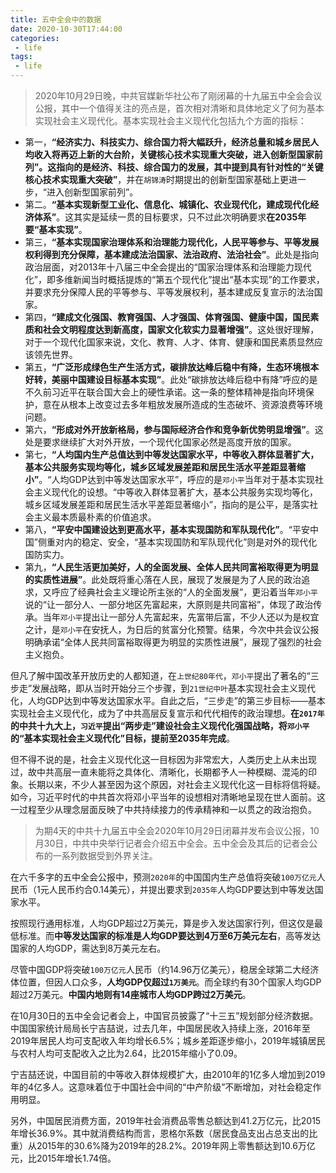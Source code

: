 ```yaml
---
title: 五中全会中的数据
date: 2020-10-30T17:44:00
categories:
 - life
tags:
 - life
---
```


>2020年10月29日晚，中共官媒新华社公布了刚闭幕的十九届五中全会会议公报，其中一个值得关注的亮点是，首次相对清晰和具体地定义了何为基本实现社会主义现代化。基本实现社会主义现代化包括九个方面的指标：

<!-- more -->
- 第一，**“经济实力、科技实力、综合国力将大幅跃升，经济总量和城乡居民人均收入将再迈上新的大台阶，关键核心技术实现重大突破，进入创新型国家前列”。这指向的是经济、科技、综合国力的发展，其中提到具有针对性的“关键核心技术实现重大突破”**，并在`胡锦涛`时期提出的创新型国家基础上更进一步，“进入创新型国家前列”。
- 第二。**“基本实现新型工业化、信息化、城镇化、农业现代化，建成现代化经济体系”**。这其实是延续一贯的目标要求，只不过此次明确要求**在2035年要“基本实现”**。
- 第三，**“基本实现国家治理体系和治理能力现代化，人民平等参与、平等发展权利得到充分保障，基本建成法治国家、法治政府、法治社会”**。此处是指向政治层面，对2013年十八届三中全会提出的“国家治理体系和治理能力现代化”，即多维新闻当时概括提炼的“第五个现代化”提出“基本实现”的工作要求，并要求充分保障人民的平等参与、平等发展权利，基本建成反复宣示的法治国家。
- 第四，**“建成文化强国、教育强国、人才强国、体育强国、健康中国，国民素质和社会文明程度达到新高度，国家文化软实力显著增强”**。这处很好理解，对于一个现代化国家来说，文化、教育、人才、体育、健康和国民素质显然应该领先世界。
- 第五，**“广泛形成绿色生产生活方式，碳排放达峰后稳中有降，生态环境根本好转，美丽中国建设目标基本实现”**。此处“碳排放达峰后稳中有降”呼应的是不久前习近平在联合国大会上的硬性承诺。这一条的整体精神是指向环境保护，意在从根本上改变过去多年粗放发展所造成的生态破坏、资源浪费等环境问题。
- 第六，**“形成对外开放新格局，参与国际经济合作和竞争新优势明显增强”**。这处是要求继续扩大对外开放，一个现代化国家必然是高度开放的国家。
- 第七，**“人均国内生产总值达到中等发达国家水平，中等收入群体显著扩大，基本公共服务实现均等化，城乡区域发展差距和居民生活水平差距显著缩小”**。“人均GDP达到中等发达国家水平”，呼应的是`邓小平`当年对于基本实现社会主义现代化的设想。“中等收入群体显著扩大，基本公共服务实现均等化，城乡区域发展差距和居民生活水平差距显著缩小”，指向的是公平，是落实社会主义最本质最朴素的价值追求。
- 第八，**“平安中国建设达到更高水平，基本实现国防和军队现代化”**。“平安中国”侧重对内的稳定、安全，“基本实现国防和军队现代化”则是对外的现代化国防实力。
- 第九，**“人民生活更加美好，人的全面发展、全体人民共同富裕取得更为明显的实质性进展”**。此处既将重心落在人民，展现了发展是为了人民的政治追求，又呼应了经典社会主义理论所主张的“人的全面发展”，更沿着当年`邓小平`说的“让一部分人、一部分地区先富起来，大原则是共同富裕”，体现了政治传承。当年`邓小平`提出让一部分人先富起来，先富带后富，不少人还以为是权宜之计，是`邓小平`在安抚人，为日后的贫富分化预警。结果，今次中共会议公报明确承诺“全体人民共同富裕取得更为明显的实质性进展”，展现了强烈的社会主义抱负。

但凡了解中国改革开放历史的人都知道，在`上世纪80年代`，`邓小平`提出了著名的“三步走”发展战略，即从当时开始分三个步骤，到`21世纪中叶`基本实现社会主义现代化，人均GDP达到中等发达国家水平。自此之后，“三步走”的第三步目标——基本实现社会主义现代化，成为了中共高层反复宣示和代代相传的政治理想。**在`2017年`的中共十九大上，`习近平`提出“两步走”建设社会主义现代化强国战略，将`邓小平`的“基本实现社会主义现代化”目标，提前至2035年完成**。

但不得不说的是，社会主义现代化这一目标因为非常宏大，人类历史上从未出现过，故中共高层一直未能将之具体化、清晰化，长期都予人一种模糊、混沌的印象。长期以来，不少人甚至因为这个原因，对社会主义现代化这一目标将信将疑。如今，习近平时代的中共首次将邓小平当年的设想相对清晰地呈现在世人面前。这一过程至少从理念层面反映了中共持续接力的传承精神和一以贯之的政治抱负。

>为期4天的中共十九届五中全会2020年10月29日闭幕并发布会议公报，10月30日，中共中央举行记者会介绍五中全会。五中全会及其后的记者会公布的一系列数据受到外界关注。

在六千多字的五中全会公报中，预测`2020年`的中国国内生产总值将突破`100万亿元`人民币（1元人民币约合0.14美元），并提出要求到`2035年`人均GDP要达到中等发达国家水平。

按照现行通用标准，人均GDP超过2万美元，算是步入发达国家行列，但这仅是最低标准。而**中等发达国家的标准是人均GDP要达到4万至6万美元左右**，高等发达国家的人均GDP，需达到8万美元左右。

尽管中国GDP将突破`100万亿元`人民币（约14.96万亿美元），稳居全球第二大经济体位置，但因人口众多，**人均GDP仅超过`1万美元`**。而全球约有30个国家人均GDP超过2万美元。**中国内地则有14座城市人均GDP跨过2万美元**。

在10月30日的五中全会记者会上，中国官员披露了“十三五”规划部分经济数据。中国国家统计局局长宁吉喆说，过去几年，中国居民收入持续上涨，2016年至2019年居民人均可支配收入年均增长6.5%；城乡差距逐步缩小，2019年城镇居民与农村人均可支配收入之比为2.64，比2015年缩小了0.09。

宁吉喆还说，中国目前的中等收入群体规模扩大，由2010年的1亿多人增加到2019年的4亿多人。这意味着位于中国社会中间的“中产阶级”不断增加，对社会稳定作用明显。

另外，中国居民消费方面，2019年社会消费品零售总额达到41.2万亿元，比2015年增长36.9%。其中就消费结构而言，恩格尔系数（居民食品支出占总支出的比重）从2015年的30.6%降为2019年的28.2%。2019年网上零售额达到10.6万亿元，比2015年增长1.74倍。